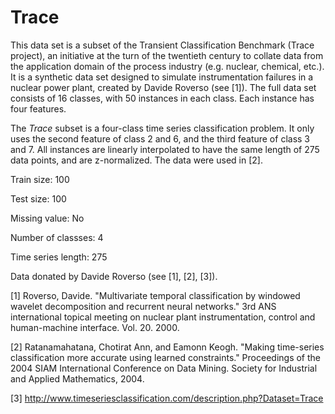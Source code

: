 # Trace

This data set is a subset of the Transient Classification Benchmark (Trace project), an initiative at the turn of the twentieth century to collate data from the application domain of the process industry (e.g. nuclear, chemical, etc.). It is a synthetic data set designed to simulate instrumentation failures in a nuclear power plant, created by Davide Roverso (see [1]). The full data set consists of 16 classes, with 50 instances in each class. Each instance has four features. 

The *Trace* subset is a four-class time series classification problem. It only uses the second feature of class 2 and 6, and the third feature of class 3 and 7. All instances are linearly interpolated to have the same length of 275 data points, and are z-normalized. The data were used in [2].

Train size: 100

Test size: 100

Missing value: No

Number of classses: 4

Time series length: 275

Data donated by Davide Roverso (see [1], [2], [3]).

[1] Roverso, Davide. "Multivariate temporal classification by windowed wavelet decomposition and recurrent neural networks." 3rd ANS international topical meeting on nuclear plant instrumentation, control and human-machine interface. Vol. 20. 2000.

[2] Ratanamahatana, Chotirat Ann, and Eamonn Keogh. "Making time-series classification more accurate using learned constraints." Proceedings of the 2004 SIAM International Conference on Data Mining. Society for Industrial and Applied Mathematics, 2004.

[3] http://www.timeseriesclassification.com/description.php?Dataset=Trace